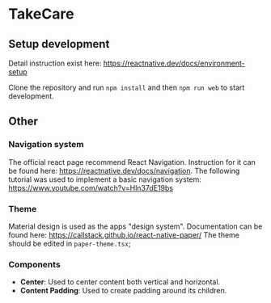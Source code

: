 # TakeCare

## Setup development
Detail instruction exist here:
https://reactnative.dev/docs/environment-setup

Clone the repository and run `npm install` and then `npm run web` to start development.

## Other

### Navigation system
The official react page recommend React Navigation. Instruction for it can be found here: https://reactnative.dev/docs/navigation. The following tutorial was used to implement a basic navigation system: https://www.youtube.com/watch?v=Hln37dE19bs

### Theme
Material design is used as the apps "design system". Documentation can be found here: https://callstack.github.io/react-native-paper/
The theme should be edited in `paper-theme.tsx`;

### Components
* **Center**: Used to center content both vertical and horizontal.  
* **Content Padding**: Used to create padding around its children.

